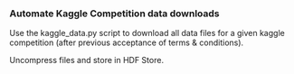 ### Automate Kaggle Competition data downloads
 
Use the kaggle_data.py script to download all data files 
for a given kaggle competition (after previous acceptance of terms & conditions).

Uncompress files and store in HDF Store.